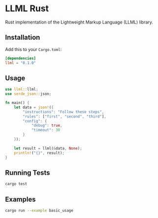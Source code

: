 # LLML Rust

Rust implementation of the Lightweight Markup Language (LLML) library.

## Installation

Add this to your `Cargo.toml`:

```toml
[dependencies]
llml = "0.1.0"
```

## Usage

```rust
use llml::llml;
use serde_json::json;

fn main() {
    let data = json!({
        "instructions": "Follow these steps",
        "rules": ["first", "second", "third"],
        "config": {
            "debug": true,
            "timeout": 30
        }
    });
    
    let result = llml(&data, None);
    println!("{}", result);
}
```

## Running Tests

```bash
cargo test
```

## Examples

```bash
cargo run --example basic_usage
```